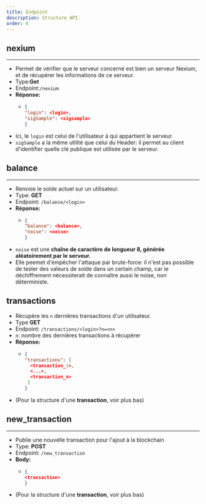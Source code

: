 ```yaml
---
title: Endpoint
description: Structure API.
order: 6
---
```



## nexium
---
-   Permet de vérifier que le serveur concerné est bien un serveur Nexium, et de récupérer les informations de ce serveur.
-   Type:**Get**
-   Endpoint:`/nexium`
-   **Réponse:**
    -  ```json
       {
       "login": <login>,
       "sigSample": <sigsample>
       }
       ```
-   Ici, le `login` est celui de l'utilisateur à qui appartient le serveur.
-   `sigSample` a la même utilité que celui du Header: il permet au client d'identifier quelle clé publique est utilisée par le serveur.

## balance
---
-   Renvoie le solde actuel sur un utilisateur.
-   Type: **GET**
-   Endpoint: `/balance/<login>`
- **Réponse:**
    - ```json
      {
      "balance": <balance>,
      "noise": <noise>
      }
      ```
-   `noise` est une **chaîne de caractère de longueur 8, générée aléatoirement par le serveur.**
-   Elle peemet d'empêcher l'attaque par brute-force: il n'est pas possible de tester des valeurs de solde dans un certain champ, car le déchiffrement nécessiterait de connaître aussi le noise, non déterministe.

## transactions

-   Récupère les `n` dernières transactions d'un utilisateur.
-   Type **GET**
-   Endpoint: `/transactions/<login>?n=<n>`
-   `n`: nombre des dernières transactions à récupérer
-   **Réponse:**
    - ```json
      {
      "transactions": [
        <transaction_1>,
        <...>,
        <transaction_n>
       ]
      }
      ```
-   (Pour la structure d'une **transaction**, voir plus bas)

## new_transaction
---
-   Publie une nouvelle transaction pour l'ajout à la blockchain
-   Type: **POST**
-   Endpoint: `/new_transaction`
-   **Body:**
    - ```json
      {
      <transaction>
      }
      ```
-   (Pour la structure d'une **transaction**, voir plus bas)
